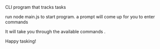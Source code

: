 CLI program that tracks tasks

run node main.js to start program.
a prompt will come up for you to enter commands

It will take you through the available commands . 

Happy tasking!

